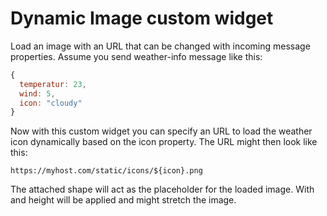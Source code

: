 # Dynamic Image custom widget

Load an image with an URL that can be changed with incoming message properties.
Assume you send weather-info message like this:
```javascript
{
  temperatur: 23,
  wind: 5,
  icon: "cloudy"
}
```

Now with this custom widget you can specify an URL to load the weather icon dynamically based on the icon property.
The URL might then look like this:

```
https://myhost.com/static/icons/${icon}.png
```

The attached shape will act as the placeholder for the loaded image. With and height will be applied and might stretch the image.

